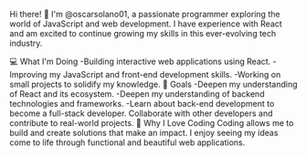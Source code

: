 Hi there! 👋 I'm @oscarsolano01, a passionate programmer exploring the world of JavaScript and web development.
I have experience with React and am excited to continue growing my skills in this ever-evolving tech industry.

💻 What I'm Doing
-Building interactive web applications using React.
-Improving my JavaScript and front-end development skills.
-Working on small projects to solidify my knowledge.
🚀 Goals
-Deepen my understanding of React and its ecosystem.
-Deepen my understanding of backend technologies and frameworks.
-Learn about back-end development to become a full-stack developer.
Collaborate with other developers and contribute to real-world projects.
🌱 Why I Love Coding
Coding allows me to build and create solutions that make an impact. I enjoy seeing my ideas come to life through functional and beautiful web applications.


